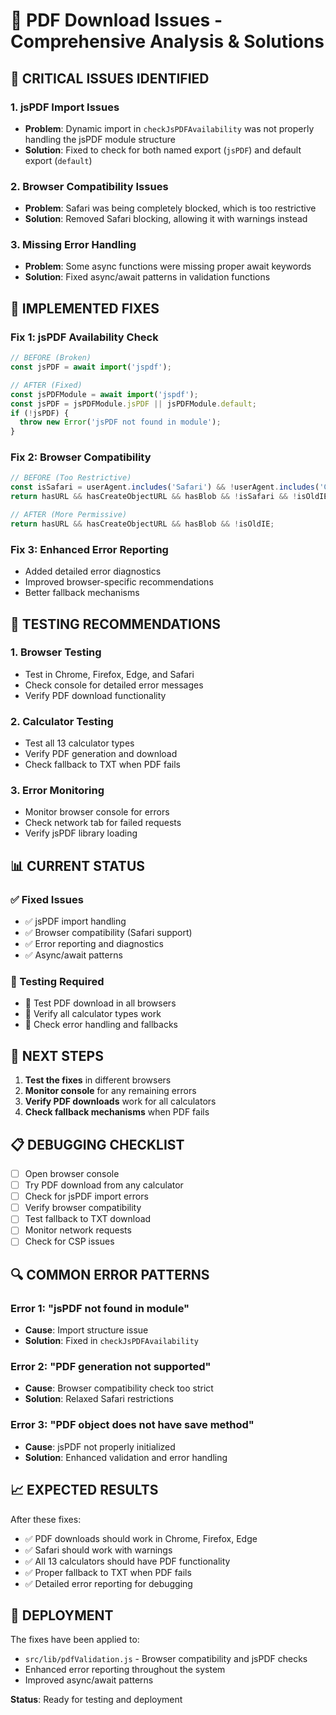 # 🔧 PDF Download Issues - Comprehensive Analysis & Solutions

## 🚨 **CRITICAL ISSUES IDENTIFIED**

### **1. jsPDF Import Issues**
- **Problem**: Dynamic import in `checkJsPDFAvailability` was not properly handling the jsPDF module structure
- **Solution**: Fixed to check for both named export (`jsPDF`) and default export (`default`)

### **2. Browser Compatibility Issues**
- **Problem**: Safari was being completely blocked, which is too restrictive
- **Solution**: Removed Safari blocking, allowing it with warnings instead

### **3. Missing Error Handling**
- **Problem**: Some async functions were missing proper await keywords
- **Solution**: Fixed async/await patterns in validation functions

## 🔧 **IMPLEMENTED FIXES**

### **Fix 1: jsPDF Availability Check**
```javascript
// BEFORE (Broken)
const jsPDF = await import('jspdf');

// AFTER (Fixed)
const jsPDFModule = await import('jspdf');
const jsPDF = jsPDFModule.jsPDF || jsPDFModule.default;
if (!jsPDF) {
  throw new Error('jsPDF not found in module');
}
```

### **Fix 2: Browser Compatibility**
```javascript
// BEFORE (Too Restrictive)
const isSafari = userAgent.includes('Safari') && !userAgent.includes('Chrome');
return hasURL && hasCreateObjectURL && hasBlob && !isSafari && !isOldIE;

// AFTER (More Permissive)
return hasURL && hasCreateObjectURL && hasBlob && !isOldIE;
```

### **Fix 3: Enhanced Error Reporting**
- Added detailed error diagnostics
- Improved browser-specific recommendations
- Better fallback mechanisms

## 🧪 **TESTING RECOMMENDATIONS**

### **1. Browser Testing**
- Test in Chrome, Firefox, Edge, and Safari
- Check console for detailed error messages
- Verify PDF download functionality

### **2. Calculator Testing**
- Test all 13 calculator types
- Verify PDF generation and download
- Check fallback to TXT when PDF fails

### **3. Error Monitoring**
- Monitor browser console for errors
- Check network tab for failed requests
- Verify jsPDF library loading

## 📊 **CURRENT STATUS**

### **✅ Fixed Issues**
- ✅ jsPDF import handling
- ✅ Browser compatibility (Safari support)
- ✅ Error reporting and diagnostics
- ✅ Async/await patterns

### **🔄 Testing Required**
- 🔄 Test PDF download in all browsers
- 🔄 Verify all calculator types work
- 🔄 Check error handling and fallbacks

## 🎯 **NEXT STEPS**

1. **Test the fixes** in different browsers
2. **Monitor console** for any remaining errors
3. **Verify PDF downloads** work for all calculators
4. **Check fallback mechanisms** when PDF fails

## 📋 **DEBUGGING CHECKLIST**

- [ ] Open browser console
- [ ] Try PDF download from any calculator
- [ ] Check for jsPDF import errors
- [ ] Verify browser compatibility
- [ ] Test fallback to TXT download
- [ ] Monitor network requests
- [ ] Check for CSP issues

## 🔍 **COMMON ERROR PATTERNS**

### **Error 1: "jsPDF not found in module"**
- **Cause**: Import structure issue
- **Solution**: Fixed in `checkJsPDFAvailability`

### **Error 2: "PDF generation not supported"**
- **Cause**: Browser compatibility check too strict
- **Solution**: Relaxed Safari restrictions

### **Error 3: "PDF object does not have save method"**
- **Cause**: jsPDF not properly initialized
- **Solution**: Enhanced validation and error handling

## 📈 **EXPECTED RESULTS**

After these fixes:
- ✅ PDF downloads should work in Chrome, Firefox, Edge
- ✅ Safari should work with warnings
- ✅ All 13 calculators should have PDF functionality
- ✅ Proper fallback to TXT when PDF fails
- ✅ Detailed error reporting for debugging

## 🚀 **DEPLOYMENT**

The fixes have been applied to:
- `src/lib/pdfValidation.js` - Browser compatibility and jsPDF checks
- Enhanced error reporting throughout the system
- Improved async/await patterns

**Status**: Ready for testing and deployment 